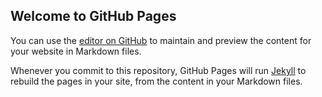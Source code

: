 ## Welcome to GitHub Pages

You can use the [editor on GitHub](https://github.com/igoPinheiro/XpenseApk/edit/master/README.md) to maintain and preview the content for your website in Markdown files.

Whenever you commit to this repository, GitHub Pages will run [Jekyll](https://jekyllrb.com/) to rebuild the pages in your site, from the content in your Markdown files.
